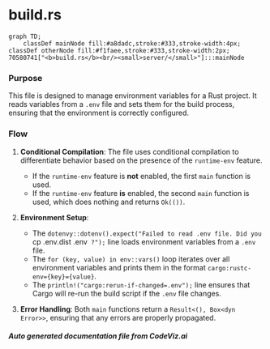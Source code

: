 # build.rs

```mermaid
graph TD;
    classDef mainNode fill:#a8dadc,stroke:#333,stroke-width:4px;
classDef otherNode fill:#f1faee,stroke:#333,stroke-width:2px;
70580741["<b>build.rs</b><br/><small>server/</small>"]:::mainNode

```
### Purpose
This file is designed to manage environment variables for a Rust project. It reads variables from a `.env` file and sets them for the build process, ensuring that the environment is correctly configured.

### Flow
1. **Conditional Compilation**: The file uses conditional compilation to differentiate behavior based on the presence of the `runtime-env` feature.
   - If the `runtime-env` feature is **not** enabled, the first `main` function is used.
   - If the `runtime-env` feature **is** enabled, the second `main` function is used, which does nothing and returns `Ok(())`.

2. **Environment Setup**:
   - The `dotenvy::dotenv().expect("Failed to read .env file. Did you `cp .env.dist .env` ?");` line loads environment variables from a `.env` file.
   - The `for (key, value) in env::vars()` loop iterates over all environment variables and prints them in the format `cargo:rustc-env={key}={value}`.
   - The `println!("cargo:rerun-if-changed=.env");` line ensures that Cargo will re-run the build script if the `.env` file changes.

3. **Error Handling**: Both `main` functions return a `Result<(), Box<dyn Error>>`, ensuring that any errors are properly propagated.

##### Auto generated documentation file from CodeViz.ai
